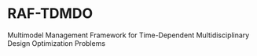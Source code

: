 # RAF-TDMDO
Multimodel Management Framework for Time-Dependent Multidisciplinary Design Optimization Problems
